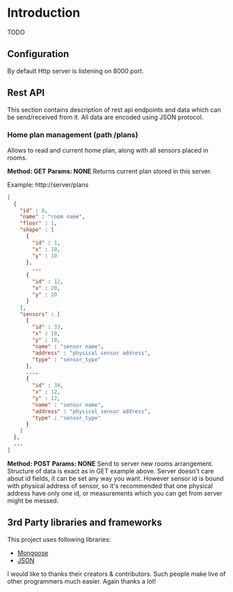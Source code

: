# Introduction
TODO

## Configuration

By default Http server is listening on 8000 port.


## Rest API

This section contains description of rest api endpoints and data which can be send/received from it. All data are encoded using JSON protocol.

### Home plan management (path /plans)
Allows to read and current home plan, along with all sensors placed in rooms.

**Method: GET**
**Params: NONE**
Returns current plan stored in this server.

Example:
http://server/plans

```json
[
  {
    "id" : 8,
    "name" : "room name",
    "floor" : 1,
    "shape" : [
      {
        "id" : 1,
        "x" : 10,
        "y" : 10
      },
        ...
      {
        "id" : 12,
        "x" : 20,
        "y" : 20
      }
    ],
    "sensors" : [
      {
        "id" : 33,
        "x" : 10,
        "y" : 10,
        "name" : "sensor name",
        "address" : "physical sensor address",
        "type" : "sensor_type"
      },
      ....
      {
        "id" : 34,
        "x" : 12,
        "y" : 12,
        "name" : "sensor name",
        "address" : "physical sensor address",
        "type" : "sensor_type"
      }
    ]
  },
  ...
]

```

**Method: POST**
**Params: NONE**
Send to server new rooms arrangement. Structure of data is exact as in GET example above. Server doesn't care about id fields, it can be set any way you want. However sensor id is bound with physical address of sensor, so it's recommended that one physical address have only one id, or measurements which you can get from server might be messed.

## 3rd Party libraries and frameworks

This project uses following libraries:
* [Mongoose](https://github.com/cesanta/mongoose)
* [JSON](https://github.com/nlohmann/json)

I would like to thanks their creators & contributors. Such people make live of other programmers much easier. Again thanks a lot!
